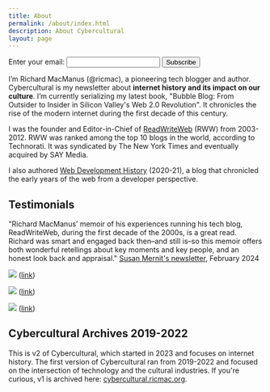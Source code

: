 ```yaml
---
title: About
permalink: /about/index.html
description: About Cybercultural
layout: page
---
```


<form
  action="https://buttondown.email/api/emails/embed-subscribe/ricmac"
  method="post"
  target="popupwindow"
  onsubmit="window.open('https://buttondown.email/ricmac', 'popupwindow')"
  class="embeddable-buttondown-form"
>
  <label for="bd-email">Enter your email:</label>
  <input type="email" name="email" id="bd-email" />
  
  <input type="submit" value="Subscribe" />
</form>

I’m Richard MacManus (@ricmac), a pioneering tech blogger and author. Cybercultural is my newsletter about **internet history and its impact on our culture**. I’m currently serializing my latest book, "Bubble Blog: From Outsider to Insider in Silicon Valley's Web 2.0 Revolution". It chronicles the rise of the modern internet during the first decade of this century.

I was the founder and Editor-in-Chief of [ReadWriteWeb](https://ricmac.org/career-archive/readwriteweb/) (RWW) from 2003-2012. RWW was ranked among the top 10 blogs in the world, according to Technorati. It was syndicated by The New York Times and eventually acquired by SAY Media.

I also authored [Web Development History](https://webdevelopmenthistory.com/) (2020-21), a blog that chronicled the early years of the web from a developer perspective.

## Testimonials

"Richard MacManus’ memoir of his experiences running his tech blog, ReadWriteWeb, during the first decade of the 2000s, is a great read. Richard was smart and engaged back then–and still is–so this memoir offers both wonderful retellings about key moments and key people, and an honest look back and appraisal."
[Susan Mernit's newsletter](https://susanmernit.substack.com/p/41-cyb-ai-web-memoirs-and-wintery), February 2024

![](/assets/images/c38fbe37-9903-4529-8dc4-ae14403d7c9b_1178x616.png)
([link](https://twitter.com/vboykis/status/1427778555153354756))

![](/assets/images/7fb0cd89-e8d0-4e13-a14b-1be395083217_1168x382.png)
([link](https://twitter.com/gordonbrander/status/1438356086956847105))

![](/assets/images/f1847b86-51c6-4483-9d7b-84ddfec05c85_1176x728.png)
([link](https://twitter.com/NerdyAndQuirky/status/1596256679473315841))

## Cybercultural Archives 2019-2022

This is v2 of Cybercultural, which started in 2023 and focuses on internet history. The first version of Cybercultural ran from 2019-2022 and focused on the intersection of technology and the cultural industries. If you're curious, v1 is archived here: [cybercultural.ricmac.org](https://cybercultural.ricmac.org/).
